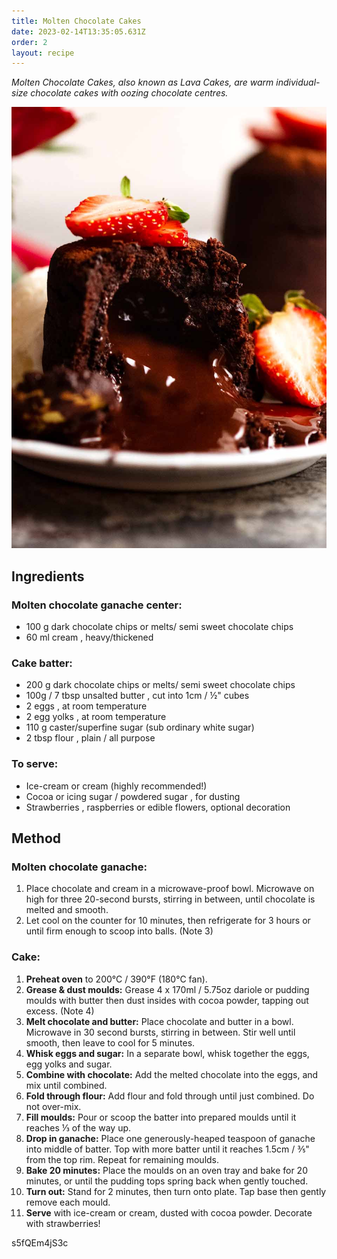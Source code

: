 ```yaml
---
title: Molten Chocolate Cakes
date: 2023-02-14T13:35:05.631Z
order: 2
layout: recipe
---
```

*Molten Chocolate Cakes, also known as Lava Cakes, are warm individual-size chocolate cakes with oozing chocolate centres.*

![](../uploads/chocolate-lava-cake_9.jpg)

## I﻿ngredients

### Molten chocolate ganache center:

* 100 g dark chocolate chips or melts/ semi sweet chocolate chips 
* 60 ml cream , heavy/thickened

### Cake batter:

* 200 g dark chocolate chips or melts/ semi sweet chocolate chips 
* 100g / 7 tbsp unsalted butter , cut into 1cm / ½" cubes
* 2 eggs , at room temperature
* 2 egg yolks , at room temperature
* 110 g caster/superfine sugar (sub ordinary white sugar)
* 2 tbsp flour , plain / all purpose

### To serve:

* Ice-cream or cream (highly recommended!)
* Cocoa or icing sugar / powdered sugar , for dusting
* Strawberries , raspberries or edible flowers, optional decoration

## Method

### Molten chocolate ganache:

1. Place chocolate and cream in a microwave-proof bowl. Microwave on high for three 20-second bursts, stirring in between, until chocolate is melted and smooth.
2. Let cool on the counter for 10 minutes, then refrigerate for 3 hours or until firm enough to scoop into balls. (Note 3)

### Cake:

1. **Preheat oven** to 200°C / 390°F (180°C fan).
2. **Grease & dust moulds:** Grease 4 x 170ml / 5.75oz dariole or pudding moulds with butter then dust insides with cocoa powder, tapping out excess. (Note 4)
3. **Melt chocolate and butter:** Place chocolate and butter in a bowl. Microwave in 30 second bursts, stirring in between. Stir well until smooth, then leave to cool for 5 minutes.
4. **Whisk eggs and sugar:** In a separate bowl, whisk together the eggs, egg yolks and sugar.
5. **Combine with chocolate:** Add the melted chocolate into the eggs, and mix until combined.
6. **Fold through flour:** Add flour and fold through until just combined. Do not over-mix.
7. **Fill moulds:** Pour or scoop the batter into prepared moulds until it reaches ⅓ of the way up.
8. **Drop in ganache:** Place one generously-heaped teaspoon of ganache into middle of batter. Top with more batter until it reaches 1.5cm / ⅗" from the top rim. Repeat for remaining moulds.
9. **Bake 20 minutes:** Place the moulds on an oven tray and bake for 20 minutes, or until the pudding tops spring back when gently touched.
10. **Turn out:** Stand for 2 minutes, then turn onto plate. Tap base then gently remove each mould.
11. **Serve** with ice-cream or cream, dusted with cocoa powder. Decorate with strawberries!



s5fQEm4jS3c